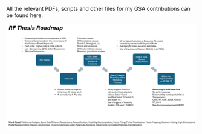 All the relevant PDFs, scripts and other files for my GSA contributions can be found here.

![alt text](https://github.com/trarez/GSA/blob/main/Thesis%20Roadmap.png)

